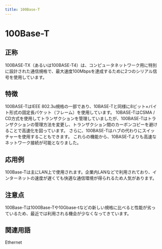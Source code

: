 ```yaml
---
title: 100Base-T
---
```


# 100Base-T
## 正称
100BASE-TX（あるいは100BASE-T4）は、コンピュータネットワーク用に特別に設計された通信規格で、最大速度100Mbpsを達成するために2つのシリアル信号を使用しています。
## 特徴
100BASE-TはIEEE 802.3u規格の一部であり、10BASE-Tと同様に8ビット×バイト形式の固定長パケット（フレーム）を使用しています。 
10BASE-TはCSMA / CD方式を使用してトランザクションを管理していましたが、100BASE-Tはトランザクションの管理方法を変更し、トランザクション間のカーボンコピーを避けることで高速化を図っています。 
さらに、100BASE-Tはハブの代わりにスイッチャーを使用することもできます。 
これらの機能から、10BASE-Tよりも高速なネットワーク接続が可能となりました。
## 応用例
100Base-Tは主にLAN上で使用されます。企業内LANなどで利用されており、インターネットの速度が遅くても快適な通信環境が得られるため人気があります。
## 注意点
100Base-Tは1000Base-Tや10Gbase-tなどの新しい規格に比べると性能が劣っているため、最近では利用される機会が少なくなってきています。
## 関連用語
 Ethernet